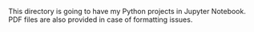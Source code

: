 This directory is going to have my Python projects in Jupyter Notebook. PDF files are also provided in case of formatting issues.
